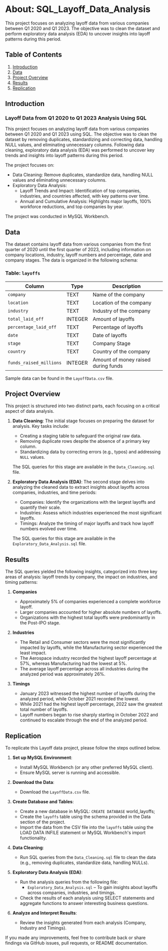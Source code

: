 # About: SQL_Layoff_Data_Analysis
This project focuses on analyzing layoff data from various companies between Q1 2020 and Q1 2023. The objective was to clean the dataset and perform exploratory data analysis (EDA) to uncover insights into layoff patterns during this period.



## Table of Contents
1. [Introduction](#introduction)
2. [Data](#data)
3. [Project Overview](#project-overview)
4. [Results](#results)
5. [Replication](#replication)




## Introduction
### Layoff Data from Q1 2020 to Q1 2023 Analysis Using SQL
This project focuses on analyzing layoff data from various companies between Q1 2020 and Q1 2023 using SQL. The objective was to clean the dataset by removing duplicates, standardizing and correcting data, handling NULL values, and eliminating unnecessary columns. Following data cleaning, exploratory data analysis (EDA) was performed to uncover key trends and insights into layoff patterns during this period.


The project focuses on:

   - Data Cleaning: Remove duplicates, standardize data, handling NULL values and eliminating unnecessary columns.
   - Exploratory Data Analysis:
      - Layoff Trends and Impact: Identification of top companies, industries, and countries affected, with key patterns over time.
      - Annual and Cumulative Analysis: Highlights major layoffs, 100% workforce reductions, and top companies by year.

The project was conducted in MySQL Workbench.



## Data
The dataset contains layoff data from various companies from the first quarter of 2020 until the first quarter of 2023, including information on company locations, industry, layoff numbers and percentage, date and company stages. The data is organized in the following schema:


### Table: `layoffs`
| Column                    | Type              | Description                             |
|---------------------------|-------------------|-----------------------------------------|
| `company`                 | TEXT              | Name of the company                     |
| `location`                | TEXT              | Location of the company                 |
| `industry`                | TEXT              | Industry of the company                 |
| `total_laid_off`          | INTEGER           | Amount of layoffs                       |
| `percentage_laid_off`     | TEXT              | Percentage of layoffs                   |
| `date`                    | TEXT              | Date of layoffs                         |
| `stage`                   | TEXT              | Company Stage                           |
| `country`                 | TEXT              | Country of the company                  |
| `funds_raised_millions`   | INTEGER           | Amount of money raised during funds     |

Sample data can be found in the `LayoffData.csv` file.




## Project Overview
This project is structured into two distinct parts, each focusing on a critical aspect of data analysis.

1. **Data Cleaning**:
   The initial stage focuses on preparing the dataset for analysis.
   Key tasks include:
      - Creating a staging table to safeguard the original raw data.
      - Removing duplicate rows despite the absence of a primary key column.
      - Standardizing data by correcting errors (e.g., typos) and addressing `NULL` values.

   The SQL queries for this stage are available in the `Data_Cleaning.sql` file.


3. **Exploratory Data Analysis (EDA)**:
   The second stage delves into analyzing the cleaned data to extract insights about layoffs across companies, industries, and time periods:

      - Companies: Identify the organizations with the largest layoffs and quantify their scale.
      - Industries: Assess which industries experienced the most significant layoffs.
      - Timings: Analyze the timing of major layoffs and track how layoff numbers evolved over time.

   The SQL queries for this stage are available in the `Exploratory_Data_Analysis.sql` file.



## Results
The SQL queries yielded the following insights, categorized into three key areas of analysis: layoff trends by company, the impact on industries, and timing patterns:

 1. **Companies**
      - Approximately 5% of companies experienced a complete workforce layoff.
      - Larger companies accounted for higher absolute numbers of layoffs.
      - Organizations with the highest total layoffs were predominantly in the Post-IPO stage.
        

2. **Industries**
      - The Retail and Consumer sectors were the most significantly impacted by layoffs, while the Manufacturing sector experienced the least impact.
      - The Aerospace industry recorded the highest layoff percentage at 57%, whereas Manufacturing had the lowest at 5%.
      - The average layoff percentage across all industries during the analyzed period was approximately 26%.


3. **Timings**
      - January 2023 witnessed the highest number of layoffs during the analyzed period, while October 2021 recorded the lowest.
      - While 2021 had the highest layoff percentage, 2022 saw the greatest total number of layoffs.
      - Layoff numbers began to rise sharply starting in October 2022 and continued to escalate through the end of the analyzed period.
        

## Replication
To replicate this Layoff data project, please follow the steps outlined below.

1. **Set up MySQL Environment**:
   - Install MySQL Workbench (or any other preferred MySQL client).
   - Ensure MySQL server is running and accessible.

2. **Download the Data**:
   - Download the `LayoffData.csv` file.

3. **Create Database and Tables**:
   - Create a new database in MySQL: `CREATE DATABASE` world_layoffs;
   - Create the `layoffs` table using the schema provided in the Data section of the project.
   - Import the data from the CSV file into the `layoffs` table using the LOAD DATA INFILE statement or MySQL Workbench's import functionality.

4. **Data Cleaning**:
   - Run SQL queries from the `Data_Cleaning.sql` file to clean the data (e.g., removing duplicates, standardize data, handling NULLs).

5. **Exploratory Data Analysis (EDA)**:
   - Run the analysis queries from the following file:
      - `Exploratory_Data_Analysis.sql` – To gain insights about layoffs across companies, industries, and timings.
   - Check the results of each analysis using SELECT statements and aggregate functions to answer interesting business questions.

7. **Analyze and Interpret Results**:
   - Review the insights generated from each analysis (Company, Industry and Timings).


If you made any improvements, feel free to contribute back or share findings via GitHub issues, pull requests, or README documentation.
